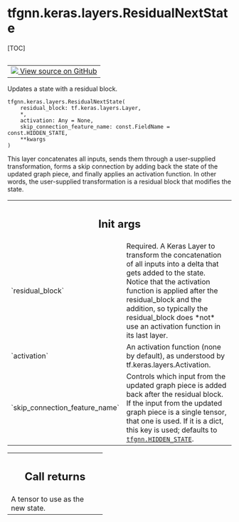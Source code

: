 # tfgnn.keras.layers.ResidualNextState

[TOC]

<!-- Insert buttons and diff -->

<table class="tfo-notebook-buttons tfo-api nocontent" align="left">
<td>
  <a target="_blank" href="https://github.com/tensorflow/gnn/tree/master/tensorflow_gnn/keras/layers/next_state.py#L145-L228">
    <img src="https://www.tensorflow.org/images/GitHub-Mark-32px.png" />
    View source on GitHub
  </a>
</td>
</table>

Updates a state with a residual block.

<pre class="devsite-click-to-copy prettyprint lang-py tfo-signature-link">
<code>tfgnn.keras.layers.ResidualNextState(
    residual_block: tf.keras.layers.Layer,
    *,
    activation: Any = None,
    skip_connection_feature_name: const.FieldName = const.HIDDEN_STATE,
    **kwargs
)
</code></pre>



<!-- Placeholder for "Used in" -->

This layer concatenates all inputs, sends them through a user-supplied
transformation, forms a skip connection by adding back the state of the
updated graph piece, and finally applies an activation function.
In other words, the user-supplied transformation is a residual block
that modifies the state.

<!-- Tabular view -->

 <table class="responsive fixed orange">
<colgroup><col width="214px"><col></colgroup>
<tr><th colspan="2"><h2 class="add-link">Init args</h2></th></tr>

<tr>
<td>
`residual_block`<a id="residual_block"></a>
</td>
<td>
Required. A Keras Layer to transform the concatenation
of all inputs into a delta that gets added to the state. Notice that
the activation function is applied after the residual_block and the
addition, so typically the residual_block does *not* use an activation
function in its last layer.
</td>
</tr><tr>
<td>
`activation`<a id="activation"></a>
</td>
<td>
An activation function (none by default),
as understood by tf.keras.layers.Activation.
</td>
</tr><tr>
<td>
`skip_connection_feature_name`<a id="skip_connection_feature_name"></a>
</td>
<td>
Controls which input from the updated graph
piece is added back after the residual block. If the input from the
updated graph piece is a single tensor, that one is used. If it is
a dict, this key is used; defaults to <a href="../../../tfgnn.md#HIDDEN_STATE"><code>tfgnn.HIDDEN_STATE</code></a>.
</td>
</tr>
</table>

<!-- Tabular view -->

 <table class="responsive fixed orange">
<colgroup><col width="214px"><col></colgroup>
<tr><th colspan="2"><h2 class="add-link">Call returns</h2></th></tr>
<tr class="alt">
<td colspan="2">
A tensor to use as the new state.
</td>
</tr>

</table>
